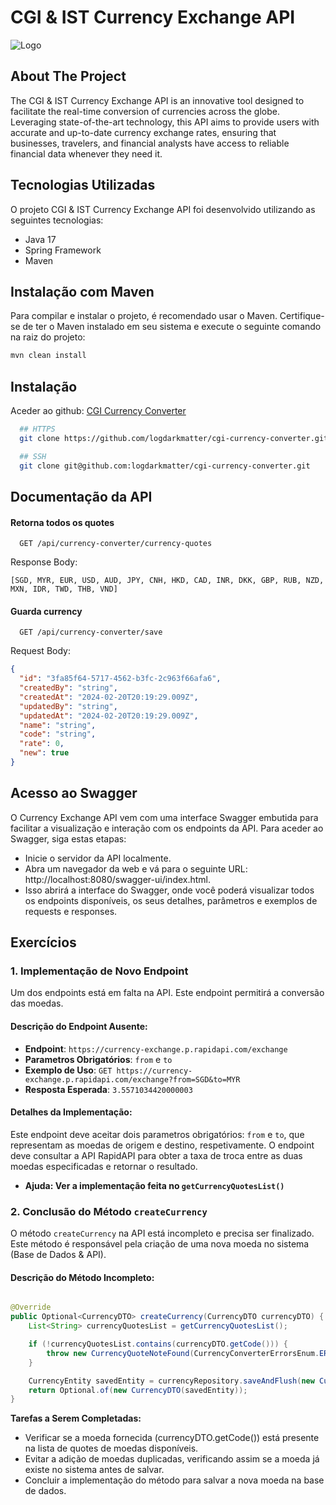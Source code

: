 # CGI & IST Currency Exchange API


![Logo](https://seeklogo.com/images/C/cgi-group-inc-logo-ADDFE73AD0-seeklogo.com.png)


## About The Project

The CGI & IST Currency Exchange API is an innovative tool designed to facilitate the real-time conversion of currencies across the globe. Leveraging state-of-the-art technology, this API aims to provide users with accurate and up-to-date currency exchange rates, ensuring that businesses, travelers, and financial analysts have access to reliable financial data whenever they need it.

## Tecnologias Utilizadas

O projeto CGI & IST Currency Exchange API foi desenvolvido utilizando as seguintes tecnologias:

- Java 17
- Spring Framework
- Maven

## Instalação com Maven

Para compilar e instalar o projeto, é recomendado usar o Maven. Certifique-se de ter o Maven instalado em seu sistema e execute o seguinte comando na raiz do projeto:

```bash
mvn clean install
```

## Instalação

Aceder ao github:
[CGI Currency Converter](https://github.com/logdarkmatter/cgi-currency-converter)

```bash
  ## HTTPS
  git clone https://github.com/logdarkmatter/cgi-currency-converter.git
```

```bash  
  ## SSH
  git clone git@github.com:logdarkmatter/cgi-currency-converter.git  
```

## Documentação da API

#### Retorna todos os quotes


```http
  GET /api/currency-converter/currency-quotes
```

Response Body:
```http
[SGD, MYR, EUR, USD, AUD, JPY, CNH, HKD, CAD, INR, DKK, GBP, RUB, NZD, MXN, IDR, TWD, THB, VND]
```

#### Guarda currency

```http
  GET /api/currency-converter/save
```
Request Body:
```json
{
  "id": "3fa85f64-5717-4562-b3fc-2c963f66afa6",
  "createdBy": "string",
  "createdAt": "2024-02-20T20:19:29.009Z",
  "updatedBy": "string",
  "updatedAt": "2024-02-20T20:19:29.009Z",
  "name": "string",
  "code": "string",
  "rate": 0,
  "new": true
}
```
## Acesso ao Swagger
O Currency Exchange API vem com uma interface Swagger embutida para facilitar a visualização e interação com os endpoints da API. Para aceder ao Swagger, siga estas etapas:

- Inicie o servidor da API localmente.
- Abra um navegador da web e vá para o seguinte URL: http://localhost:8080/swagger-ui/index.html.
- Isso abrirá a interface do Swagger, onde você poderá visualizar todos os endpoints disponíveis, os seus detalhes, parâmetros e exemplos de requests e responses.
## Exercícios

### 1. Implementação de Novo Endpoint

Um dos endpoints está em falta na API. Este endpoint permitirá a conversão das moedas.

#### Descrição do Endpoint Ausente:

- **Endpoint**: `https://currency-exchange.p.rapidapi.com/exchange`
- **Parametros Obrigatórios**: `from` e `to`
- **Exemplo de Uso**: `GET https://currency-exchange.p.rapidapi.com/exchange?from=SGD&to=MYR`
- **Resposta Esperada**: `3.5571034420000003`

#### Detalhes da Implementação:

Este endpoint deve aceitar dois parametros obrigatórios: `from` e `to`, que representam as moedas de origem e destino, respetivamente. O endpoint deve consultar a API RapidAPI para obter a taxa de troca entre as duas moedas especificadas e retornar o resultado.

- **Ajuda: Ver a implementação feita no `getCurrencyQuotesList()`**

### 2. Conclusão do Método `createCurrency`

O método `createCurrency` na API está incompleto e precisa ser finalizado. 
Este método é responsável pela criação de uma nova moeda no sistema (Base de Dados & API).

#### Descrição do Método Incompleto:

```java

@Override
public Optional<CurrencyDTO> createCurrency(CurrencyDTO currencyDTO) {
    List<String> currencyQuotesList = getCurrencyQuotesList();

    if (!currencyQuotesList.contains(currencyDTO.getCode())) {
        throw new CurrencyQuoteNoteFound(CurrencyConverterErrorsEnum.ERR001_INVALID_QUOTE);
    }

    CurrencyEntity savedEntity = currencyRepository.saveAndFlush(new CurrencyEntity(currencyDTO));
    return Optional.of(new CurrencyDTO(savedEntity));
}
```
**Tarefas a Serem Completadas:**
- Verificar se a moeda fornecida (currencyDTO.getCode()) está presente na lista de quotes de moedas disponíveis.
- Evitar a adição de moedas duplicadas, verificando assim se a moeda já existe no sistema antes de salvar.
- Concluir a implementação do método para salvar a nova moeda na base de dados.
